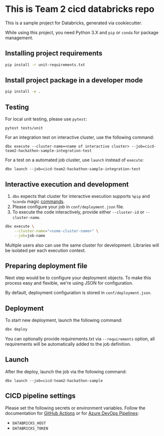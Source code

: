 # This is Team 2 cicd databricks repo
 
This is a sample project for Databricks, generated via cookiecutter.

While using this project, you need Python 3.X and `pip` or `conda` for package management.

## Installing project requirements

```bash
pip install -r unit-requirements.txt
```

## Install project package in a developer mode

```bash
pip install -e .
```

## Testing

For local unit testing, please use `pytest`:
```
pytest tests/unit
```

For an integration test on interactive cluster, use the following command:
```
dbx execute --cluster-name=<name of interactive cluster> --job=cicd-team2-hackathon-sample-integration-test
```

For a test on a automated job cluster, use `launch` instead of `execute`:
```
dbx launch --job=cicd-team2-hackathon-sample-integration-test
```

## Interactive execution and development

1. `dbx` expects that cluster for interactive execution supports `%pip` and `%conda` magic [commands](https://docs.databricks.com/libraries/notebooks-python-libraries.html).
2. Please configure your job in `conf/deployment.json` file. 
2. To execute the code interactively, provide either `--cluster-id` or `--cluster-name`.
```bash
dbx execute \
    --cluster-name="<some-cluster-name>" \
    --job=job-name
```

Multiple users also can use the same cluster for development. Libraries will be isolated per each execution context.

## Preparing deployment file

Next step would be to configure your deployment objects. To make this process easy and flexible, we're using JSON for configuration.

By default, deployment configuration is stored in `conf/deployment.json`.

## Deployment

To start new deployment, launch the following command:  

```bash
dbx deploy
```

You can optionally provide requirements.txt via `--requirements` option, all requirements will be automatically added to the job definition.

## Launch

After the deploy, launch the job via the following command:

```
dbx launch --job=cicd-team2-hackathon-sample
```

## CICD pipeline settings

Please set the following secrets or environment variables. 
Follow the documentation for [GitHub Actions](https://docs.github.com/en/actions/reference) or for [Azure DevOps Pipelines](https://docs.microsoft.com/en-us/azure/devops/pipelines/process/variables?view=azure-devops&tabs=yaml%2Cbatch):
- `DATABRICKS_HOST`
- `DATABRICKS_TOKEN`
